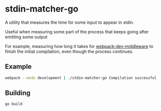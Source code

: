 # stdin-matcher-go

A utility that measures the time for some input to appear in stdin.

Useful when measuring some part of the process that keeps going after emitting some output

For example, measuring how long it takes for [webpack-dev-middleware](https://github.com/webpack/webpack-dev-middleware)
to finish the initial compilation, even though the process continues. 

## Example

```sh
webpack --mode development | ./stdin-matcher-go Compilation successful
```

## Building

```sh
go build
```
